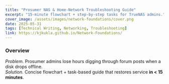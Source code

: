 ```yaml
---
title: "Prosumer NAS & Home-Network Troubleshooting Guide"
excerpt: "15-minute flowchart + step-by-step tasks for TrueNAS admins."
cover_image: /assets/images/network-foundations/cover.png
date: 2025-05-31
tags: [Technical Writing, Networking, Troubleshooting]
link: https://kjkukla.github.io/Network-Foundations/
---
```

### Overview
*Problem.* Prosumer admins lose hours digging through forum posts when a disk drops offline.  
*Solution.* Concise flowchart + task-based guide that restores service **in < 15 minutes**.
